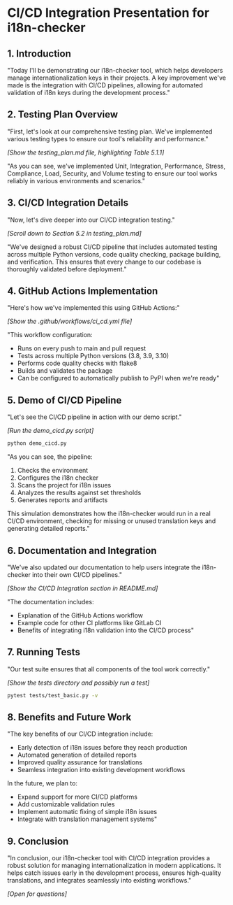 # CI/CD Integration Presentation for i18n-checker

## 1. Introduction

"Today I'll be demonstrating our i18n-checker tool, which helps developers manage internationalization keys in their projects. A key improvement we've made is the integration with CI/CD pipelines, allowing for automated validation of i18n keys during the development process."

## 2. Testing Plan Overview

"First, let's look at our comprehensive testing plan. We've implemented various testing types to ensure our tool's reliability and performance."

*[Show the testing_plan.md file, highlighting Table 5.1.1]*

"As you can see, we've implemented Unit, Integration, Performance, Stress, Compliance, Load, Security, and Volume testing to ensure our tool works reliably in various environments and scenarios."

## 3. CI/CD Integration Details

"Now, let's dive deeper into our CI/CD integration testing."

*[Scroll down to Section 5.2 in testing_plan.md]*

"We've designed a robust CI/CD pipeline that includes automated testing across multiple Python versions, code quality checking, package building, and verification. This ensures that every change to our codebase is thoroughly validated before deployment."

## 4. GitHub Actions Implementation

"Here's how we've implemented this using GitHub Actions:"

*[Show the .github/workflows/ci_cd.yml file]*

"This workflow configuration:
- Runs on every push to main and pull request
- Tests across multiple Python versions (3.8, 3.9, 3.10)
- Performs code quality checks with flake8
- Builds and validates the package
- Can be configured to automatically publish to PyPI when we're ready"

## 5. Demo of CI/CD Pipeline

"Let's see the CI/CD pipeline in action with our demo script."

*[Run the demo_cicd.py script]*

```bash
python demo_cicd.py
```

"As you can see, the pipeline:
1. Checks the environment
2. Configures the i18n checker
3. Scans the project for i18n issues
4. Analyzes the results against set thresholds
5. Generates reports and artifacts

This simulation demonstrates how the i18n-checker would run in a real CI/CD environment, checking for missing or unused translation keys and generating detailed reports."

## 6. Documentation and Integration

"We've also updated our documentation to help users integrate the i18n-checker into their own CI/CD pipelines."

*[Show the CI/CD Integration section in README.md]*

"The documentation includes:
- Explanation of the GitHub Actions workflow
- Example code for other CI platforms like GitLab CI
- Benefits of integrating i18n validation into the CI/CD process"

## 7. Running Tests

"Our test suite ensures that all components of the tool work correctly."

*[Show the tests directory and possibly run a test]*

```bash
pytest tests/test_basic.py -v
```

## 8. Benefits and Future Work

"The key benefits of our CI/CD integration include:
- Early detection of i18n issues before they reach production
- Automated generation of detailed reports
- Improved quality assurance for translations
- Seamless integration into existing development workflows

In the future, we plan to:
- Expand support for more CI/CD platforms
- Add customizable validation rules
- Implement automatic fixing of simple i18n issues
- Integrate with translation management systems"

## 9. Conclusion

"In conclusion, our i18n-checker tool with CI/CD integration provides a robust solution for managing internationalization in modern applications. It helps catch issues early in the development process, ensures high-quality translations, and integrates seamlessly into existing workflows."

*[Open for questions]* 